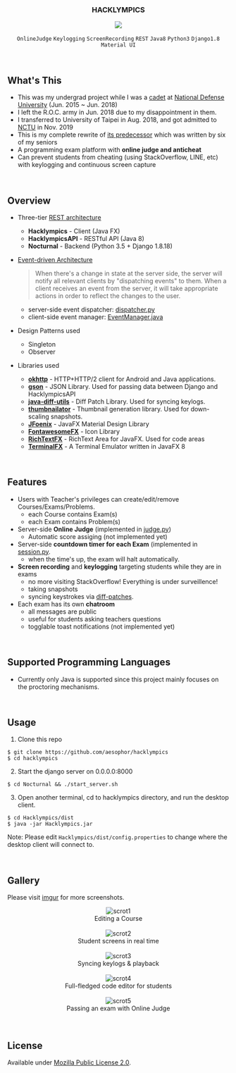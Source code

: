 <div align="center">
<h3>HACKLYMPICS</h3>
<img src="https://github.com/aesophor/Hacklympics/raw/master/.meta/Dashboard.png">

`OnlineJudge` `Keylogging` `ScreenRecording` `REST` `Java8` `Python3` `Django1.8` `Material UI`
</div>

<br>

## What's This
* This was my undergrad project while I was a [cadet](https://en.wikipedia.org/wiki/Cadet) at [National Defense University](https://zh.wikipedia.org/wiki/%E5%9C%8B%E9%98%B2%E5%A4%A7%E5%AD%B8_(%E4%B8%AD%E8%8F%AF%E6%B0%91%E5%9C%8B)) (Jun. 2015 ~ Jun. 2018)
* I left the R.O.C. army in Jun. 2018 due to my disappointment in them.
* I transferred to University of Taipei in Aug. 2018, and got admitted to [NCTU](https://www.nycu.edu.tw/en/) in Nov. 2019
* This is my complete rewrite of [its predecessor](https://github.com/Max-Projects) which was written by six of my seniors
* A programming exam platform with **online judge and anticheat**
* Can prevent students from cheating (using StackOverflow, LINE, etc) with keylogging and continuous screen capture

<br>

## Overview
* Three-tier [REST architecture](https://en.wikipedia.org/wiki/Representational_state_transfer)
  - **Hacklympics** - Client (Java FX)    
  - **HacklympicsAPI** - RESTful API (Java 8)    
  - **Nocturnal** - Backend (Python 3.5 + Django 1.8.18)    

* [Event-driven Architecture](https://en.wikipedia.org/wiki/Event-driven_architecture)    
  > When there's a change in state at the server side, the server will notify all relevant clients by "dispatching events" to them.
  When a client receives an event from the server, it will take appropriate actions in order to reflect the changes to the user.    
  - server-side event dispatcher: [dispatcher.py](https://github.com/aesophor/hacklympics/blob/master/Nocturnal/hacklympics/events/dispatcher.py)    
  - client-side event manager: [EventManager.java](https://github.com/aesophor/hacklympics/blob/master/HacklympicsAPI/src/com/hacklympics/api/event/EventManager.java)     

* Design Patterns used
  - Singleton    
  - Observer    

* Libraries used
  - **[okhttp](https://github.com/square/okhttp)** - HTTP+HTTP/2 client for Android and Java applications.    
  - **[gson](https://github.com/google/gson)** -  JSON Library. Used for passing data between Django and HacklympicsAPI    
  -  **[java-diff-utils](https://code.google.com/archive/p/java-diff-utils/#!)** - Diff Patch Library. Used for syncing keylogs.    
  -  **[thumbnailator](https://github.com/coobird/thumbnailator)** - Thumbnail generation library. Used for down-scaling snapshots.    
  - **[JFoenix](https://github.com/jfoenixadmin/JFoenix)** - JavaFX Material Design Library    
  - **[FontawesomeFX](https://bitbucket.org/Jerady/fontawesomefx)** - Icon Library    
  - **[RichTextFX](https://github.com/FXMisc/RichTextFX)** - RichText Area for JavaFX. Used for code areas    
  - **[TerminalFX](https://github.com/javaterminal/TerminalFX)** - A Terminal Emulator written in JavaFX 8    

<br>

## Features
* Users with Teacher's privileges can create/edit/remove Courses/Exams/Problems.
  * each Course contains Exam(s)
  * each Exam contains Problem(s)
* Server-side **Online Judge** (implemented in  [judge.py](https://github.com/aesophor/Hacklympics/blob/master/Nocturnal/hacklympics/judge.py))
  * Automatic score assiging (not implemented yet)
* Server-side **countdown timer for each Exam** (implemented in [session.py](https://github.com/aesophor/Hacklympics/blob/9b3166e13aca28ca29bd304db087336081c48a45/Nocturnal/hacklympics/sessions.py#L85).
  * when the time's up, the exam will halt automatically.
* **Screen recording** and **keylogging** targeting students while they are in exams
  * no more visiting StackOverflow! Everything is under surveillence!
  * taking snapshots
  * syncing keystrokes via [diff-patches](https://github.com/aesophor/Hacklympics/blob/master/Hacklympics/src/com/hacklympics/common/code).
* Each exam has its own **chatroom**
  *  all messages are public
  * useful for students asking teachers questions
  * togglable toast notifications (not implemented yet)

<br>

## Supported Programming Languages
* Currently only Java is supported since this project mainly focuses on the proctoring mechanisms.

<br>

## Usage
1. Clone this repo
```
$ git clone https://github.com/aesophor/hacklympics
$ cd hacklympics
```

2. Start the django server on 0.0.0.0:8000
```
$ cd Nocturnal && ./start_server.sh
```

3. Open another terminal, cd to hacklympics directory, and run the desktop client.
```
$ cd Hacklympics/dist
$ java -jar Hacklympics.jar
```

Note: Please edit `Hacklympics/dist/config.properties` to change where the desktop client will connect to.

<br>

## Gallery
Please visit [imgur](https://imgur.com/a/wuw9Yaa) for more screenshots.
<div align="center">
    <img src="https://github.com/aesophor/Hacklympics/raw/master/.meta/teacher/EditMaterials - Course.png" alt="scrot1"><br>Editing a Course
    <br><br>
    <img src="https://github.com/aesophor/Hacklympics/raw/master/.meta/teacher/Proctor - Snapshots.png" alt="scrot2"><br>Student screens in real time
    <br><br>
    <img src="https://github.com/aesophor/Hacklympics/raw/master/.meta/teacher/Proctor - Keystrokes.png" alt="scrot3"><br>Syncing keylogs & playback
    <br><br>
    <img src="https://github.com/aesophor/Hacklympics/raw/master/.meta/student/TakeExam - Code.png" alt="scrot4"><br>Full-fledged code editor for students
    <br><br>
    <img src="https://github.com/aesophor/Hacklympics/raw/master/.meta/student/TakeExam - OnlineJudge.png" alt="scrot5"><br>Passing an exam with Online Judge
    <br><br>

</div>

<br>

## License
Available under [Mozilla Public License 2.0](https://github.com/aesophor/hacklympics/blob/master/LICENSE).
